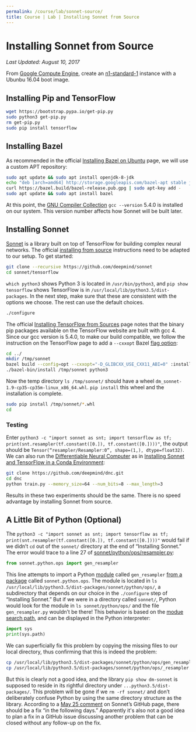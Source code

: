 ```yaml
---
permalink: /course/lab/sonnet-source/
title: Course | Lab | Installing Sonnet from Source
---
```

# Installing Sonnet from Source

*Last Updated: August 10, 2017*

From [Google Compute Engine](http://realai.org/course/google-compute-engine/), create an [n1-standard-1](https://cloud.google.com/compute/pricing#predefined_machine_types) instance with a Ubunbu 16.04 boot image.

## Installing Pip and TensorFlow

```bash
wget https://bootstrap.pypa.io/get-pip.py
sudo python3 get-pip.py
rm get-pip.py
sudo pip install tensorflow
```

## Installing Bazel

As recommended in the official [Installing Bazel on Ubuntu](https://docs.bazel.build/versions/master/install-ubuntu.html) page, we will use a custom APT repository:

```bash
sudo apt update && sudo apt install openjdk-8-jdk
echo "deb [arch=amd64] http://storage.googleapis.com/bazel-apt stable jdk1.8" | sudo tee /etc/apt/sources.list.d/bazel.list
curl https://bazel.build/bazel-release.pub.gpg | sudo apt-key add -
sudo apt update && sudo apt install bazel
```

At this point, the [GNU Compiler Collection](https://gcc.gnu.org/) `gcc --version` 5.4.0 is installed on our system. This version number affects how Sonnet will be built later.

## Installing Sonnet

[Sonnet](https://github.com/deepmind/sonnet) is a library built on top of TensorFlow for building complex neural networks. The official [installing from source](https://deepmind.github.io/sonnet/#installing-from-source) instructions need to be adapted to our setup. To get started:

```bash
git clone --recursive https://github.com/deepmind/sonnet
cd sonnet/tensorflow
```

`which python3` shows Python 3 is located in `/usr/bin/python3`, and `pip show tensorflow` shows TensorFlow is in `/usr/local/lib/python3.5/dist-packages`. In the next step, make sure that these are consistent with the options we choose. The rest can use the default choices.

```bash
./configure
```

The official [Installing TensorFlow from Sources](https://www.tensorflow.org/install/install_sources#build_the_pip_package) page notes that the binary pip packages available on the TensorFlow website are built with gcc 4. Since our gcc version is 5.4.0, to make our build compatible, we follow the instruction on the TensorFlow page to add a `--cxxopt` Bazel [flag option](https://docs.bazel.build/versions/master/bazel-user-manual.html#flags-options): 

```bash
cd ../
mkdir /tmp/sonnet
bazel build --config=opt --cxxopt="-D_GLIBCXX_USE_CXX11_ABI=0" :install
./bazel-bin/install /tmp/sonnet python3
```

Now the temp directory `ls /tmp/sonnet/` should have a wheel `dm_sonnet-1.9-cp35-cp35m-linux_x86_64.whl`. `pip install` this wheel and the installation is complete.

```bash
sudo pip install /tmp/sonnet/*.whl
cd
```

### Testing

Enter `python3 -c "import sonnet as snt; import tensorflow as tf; print(snt.resampler(tf.constant([0.]), tf.constant([0.])))"`, the output should be `Tensor(“resampler/Resampler:0”, shape=(1,), dtype=float32)`. We can also run the [Differentiable Neural Computer](https://deepmind.com/research/dnc/) as in [Installing Sonnet and TensorFlow in a Conda Environment](http://realai.org/course/lab/conda-tf-snt/):

```bash
git clone https://github.com/deepmind/dnc.git
cd dnc
python train.py --memory_size=64 --num_bits=8 --max_length=3
```

Results in these two experiments should be the same. There is no speed advantage by installing Sonnet from source.

## A Little Bit of Python (Optional)

The `python3 -c "import sonnet as snt; import tensorflow as tf; print(snt.resampler(tf.constant([0.]), tf.constant([0.])))"` would fail if we didn’t `cd` out of the `sonnet/` directory at the end of “Installing Sonnet.” The error would trace to a line 27 of [sonnet/python/ops/resampler.py](https://github.com/deepmind/sonnet/blob/de33c8a538c5641be4b548abb36b089881c815fa/sonnet/python/ops/resampler.py):

```python
from sonnet.python.ops import gen_resampler
```

This line attempts to import a Python [module](https://docs.python.org/2/tutorial/modules.html) called `gen_resampler` [from a package](https://docs.python.org/2/tutorial/modules.html#importing-from-a-package) called `sonnet.python.ops`. The module is located in `ls /usr/local/lib/python3.5/dist-packages/sonnet/python/ops/`, a subdirectory that depends on our choice in the `./configure` step of “Installing Sonnet.” But if we were in a directory called `sonnet/`, Python would look for the module in `ls sonnet/python/ops/` and the file `gen_resampler.py` wouldn’t be there! This behavior is based on the [modue search path](https://docs.python.org/2/tutorial/modules.html#the-module-search-path), and can be displayed in the Python interpreter:

```python
import sys
print(sys.path)
```

We can superficially fix this problem by copying the missing files to our local directory, thus confirming that this is indeed the problem:

```bash
cp /usr/local/lib/python3.5/dist-packages/sonnet/python/ops/gen_resampler.py 
cp /usr/local/lib/python3.5/dist-packages/sonnet/python/ops/_resampler.so sonnet/python/ops/
```

But this is clearly not a good idea, and the library `pip show dm-sonnet` is supposed to reside in its rightful directory under `...python3.5/dist-packages/`. This problem will be gone if we `rm -rf sonnet/` and don’t deliberately confuse Python by using the same directory structure as the library. According to a [May 25 comment](https://github.com/deepmind/sonnet/issues/16#issuecomment-304010059) on Sonnet’s GitHub page, there should be a fix “in the following days.” Apparently it's also not a good idea to plan a fix in a GitHub issue discussing another problem that can be closed without any follow-up on the fix.

